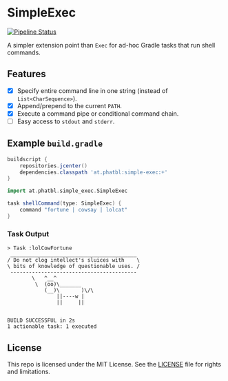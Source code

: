 # SimpleExec

[![Pipeline Status](http://jenkins.log-g.co/buildStatus/icon?job=SimpleExec/master)](http://jenkins.log-g.co/job/SimpleExec/job/master/)

A simpler extension point than `Exec` for ad-hoc Gradle tasks that run shell commands.

## Features

- [x] Specify entire command line in one string (instead of `List<CharSequence>`).
- [x] Append/prepend to the current `PATH`.
- [X] Execute a command pipe or conditional command chain.
- [ ] Easy access to `stdout` and `stderr`.

## Example `build.gradle`

```gradle
buildscript {
    repositories.jcenter()
    dependencies.classpath 'at.phatbl:simple-exec:+'
}

import at.phatbl.simple_exec.SimpleExec

task shellCommand(type: SimpleExec) {
    command "fortune | cowsay | lolcat"
}
```

### Task Output

```
> Task :lolCowFortune
 _________________________________________
/ Do not clog intellect's sluices with    \
\ bits of knowledge of questionable uses. /
 -----------------------------------------
        \   ^__^
         \  (oo)\_______
            (__)\       )\/\
                ||----w |
                ||     ||


BUILD SUCCESSFUL in 2s
1 actionable task: 1 executed
```

## License

This repo is licensed under the MIT License. See the [LICENSE](LICENSE.md) file for rights and limitations.
